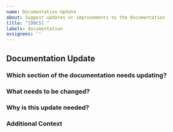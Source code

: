 ```yaml
---
name: Documentation Update
about: Suggest updates or improvements to the documentation
title: "[DOCS] "
labels: documentation
assignees: ''
---
```


## Documentation Update

### **Which section of the documentation needs updating?**
<!-- A clear and concise description of the section that needs improvement. -->

### **What needs to be changed?**
<!-- A detailed description of what you think should be updated or added. -->

### **Why is this update needed?**
<!-- Explain why this documentation update is necessary. -->

### **Additional Context**
<!-- Add any other context or screenshots about the documentation update here. -->
